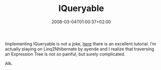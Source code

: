 ﻿---
title: "IQueryable"
description: ""
date: 2008-03-04T01:00:37+02:00
draft: false
tags: [Uncategorized]
categories: [General]
---
Implementing IQueryable is not a joke, [here](http://blogs.msdn.com/mattwar/archive/2007/10/09/linq-building-an-iqueryable-provider-part-ix.aspx) there is an excellent tutorial. I’m actually playing on Linq2Nhibernate by ayende and I realize that traversing an Expression Tree is not so painful, but surely complicated.

Alk.
